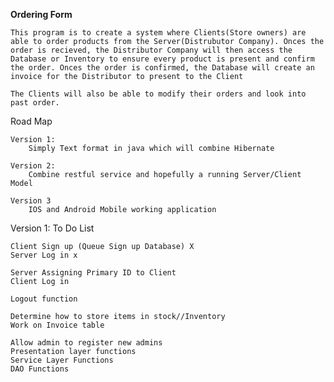 <b>Ordering Form</b>

	This program is to create a system where Clients(Store owners) are able to order products from the Server(Distrubutor Company). Onces the order is recieved, the Distributor Company will then access the Database or Inventory to ensure every product is present and confirm the order. Onces the order is confirmed, the Database will create an invoice for the Distributor to present to the Client

	The Clients will also be able to modify their orders and look into past order.

Road Map

	Version 1:
		Simply Text format in java which will combine Hibernate

	Version 2:
		Combine restful service and hopefully a running Server/Client Model

	Version 3
		IOS and Android Mobile working application

Version 1: To Do List

	Client Sign up (Queue Sign up Database) X
	Server Log in x 

	Server Assigning Primary ID to Client
	Client Log in

	Logout function
		
	Determine how to store items in stock//Inventory
	Work on Invoice table

	Allow admin to register new admins
	Presentation layer functions
	Service Layer Functions
	DAO Functions

